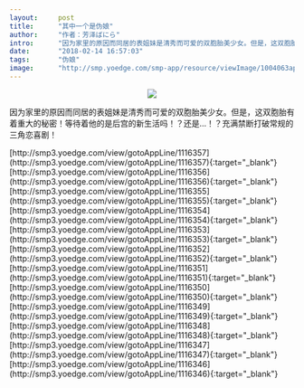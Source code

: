 ```yaml
---
layout:     post
title:      "其中一个是伪娘"
author:     "作者：芳泽ばにら"
intro:      "因为家里的原因而同居的表姐妹是清秀而可爱的双胞胎美少女。但是，这双胞胎有着重大的秘密！等待着他的是后宫的新生活吗！？还是…！？充满禁断打破常规的三角恋喜剧！"
date:       "2018-02-14 16:57:03"
tags:       "伪娘"
image:      "http://smp.yoedge.com/smp-app/resource/viewImage/1004063appline.png"
---
```

<div style="text-align: center">
<p><img src="http://smp.yoedge.com/smp-app/resource/viewImage/1004063appline.png"/></p>
</div>
<p class="post-meta">
<span>因为家里的原因而同居的表姐妹是清秀而可爱的双胞胎美少女。但是，这双胞胎有着重大的秘密！等待着他的是后宫的新生活吗！？还是…！？充满禁断打破常规的三角恋喜剧！</span>
</p>
[http://smp3.yoedge.com/view/gotoAppLine/1116357](http://smp3.yoedge.com/view/gotoAppLine/1116357){:target="_blank"}
[http://smp3.yoedge.com/view/gotoAppLine/1116356](http://smp3.yoedge.com/view/gotoAppLine/1116356){:target="_blank"}
[http://smp3.yoedge.com/view/gotoAppLine/1116355](http://smp3.yoedge.com/view/gotoAppLine/1116355){:target="_blank"}
[http://smp3.yoedge.com/view/gotoAppLine/1116354](http://smp3.yoedge.com/view/gotoAppLine/1116354){:target="_blank"}
[http://smp3.yoedge.com/view/gotoAppLine/1116353](http://smp3.yoedge.com/view/gotoAppLine/1116353){:target="_blank"}
[http://smp3.yoedge.com/view/gotoAppLine/1116352](http://smp3.yoedge.com/view/gotoAppLine/1116352){:target="_blank"}
[http://smp3.yoedge.com/view/gotoAppLine/1116351](http://smp3.yoedge.com/view/gotoAppLine/1116351){:target="_blank"}
[http://smp3.yoedge.com/view/gotoAppLine/1116350](http://smp3.yoedge.com/view/gotoAppLine/1116350){:target="_blank"}
[http://smp3.yoedge.com/view/gotoAppLine/1116349](http://smp3.yoedge.com/view/gotoAppLine/1116349){:target="_blank"}
[http://smp3.yoedge.com/view/gotoAppLine/1116348](http://smp3.yoedge.com/view/gotoAppLine/1116348){:target="_blank"}
[http://smp3.yoedge.com/view/gotoAppLine/1116347](http://smp3.yoedge.com/view/gotoAppLine/1116347){:target="_blank"}
[http://smp3.yoedge.com/view/gotoAppLine/1116346](http://smp3.yoedge.com/view/gotoAppLine/1116346){:target="_blank"}


